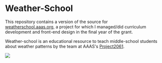 # Weather-School

This repository contains a version of the source for [weatherschool.aaas.org](http://weatherschool.aaas.org/), a project for which I managed/did curriculum development and front-end design in the final year of the grant.

Weather-school is an educational resource to teach middle-school students about weather patterns by the team at AAAS's [Project2061](http://project2061.aaas.org). 

![](https://github.com/kochbj/weather-school/blob/bernie/weatherschoolfrontpage.JPG)
